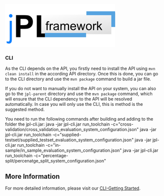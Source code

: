 ![](https://github.com/Intelligent-Systems-Group/jpl-framework/blob/master/logo.png)

### CLI
As the CLI depends on the API, you firstly need to install the API using `mvn clean install` in the according API directory. Once this is done, you can go to the CLI directory and use the `mvn package` command to build a jar file. 

If you do not want to manually install the API on your system, you can also go to the `jpl-parent` directory and use the `mvn package` command, which will ensure that the CLI dependency to the API will be resolved automatically. In case you will only use the CLI, this is method is the suggested method.

You need to run the following commands after building and adding to the folder the jpl-cli.jar:
java -jar jpl-cli.jar run_toolchain -c="cross-validation/cross_validation_evaluation_system_configuration.json"
java -jar jpl-cli.jar run_toolchain -c="supplied-testset/supplied_testset_evaluation_system_configuration.json"
java -jar jpl-cli.jar run_toolchain -c="in-sample/in_sample_evaluation_system_configuration.json"
java -jar jpl-cli.jar run_toolchain -c="percentage-split/percenatge_split_system_configuration.json"

## More Information
For more detailed information, please visit our [CLI-Getting Started](http://jpl-framework.cs.upb.de:8090/display/BAC/CLI+-+Getting+Started).

